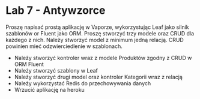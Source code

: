 # Lab 7 - Antywzorce

Proszę napisać prostą aplikację w Vaporze, wykorzystując Leaf jako silnik szablonów or Fluent jako ORM. Proszę stworzyć trzy modele oraz CRUD dla każdego z nich. Należy stworzyć model z minimum jedną relacją. CRUD powinien mieć odzwierciedlenie w szablonach.

- Należy stworzyć kontroler wraz z modele Produktów zgodny z CRUD w ORM Fluent
- Należy stworzyć szablony w Leaf
- Należy stworzyć drugi model oraz kontroler Kategorii wraz z relacją
- Należy wykorzystać Redis do przechowywania danych
- Wrzucić aplikację na heroku
